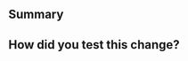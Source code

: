 <!--
  Thanks for submitting a pull request!
  We appreciate you spending the time to work on these changes. Please provide enough information so that others can review your pull request. The three fields below are mandatory.

  Learn more about contributing: https://symontoclay.github.io/dev/contributing.html
-->

## Summary

<!--
 Explain the **motivation** for making this change. What existing problem does the pull request solve?
-->

## How did you test this change?

<!--
  Demonstrate the code is solid. Example: The exact commands you ran and their output, screenshots / videos if the pull request changes the user interface.
  How exactly did you verify that your PR solves the issue you wanted to solve?
  If you leave this empty, your PR will very likely be closed.
-->

